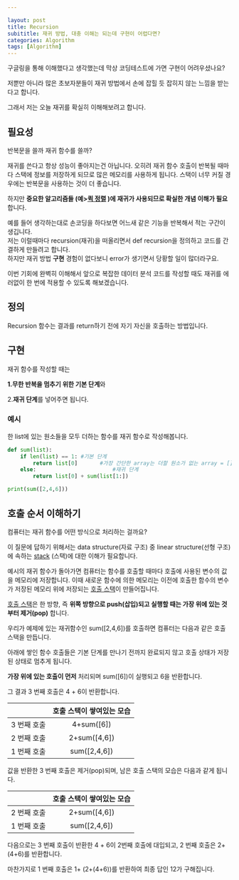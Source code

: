 ```yaml
---

layout: post
title: Recursion
subititle: 재귀 방법, 대충 이해는 되는데 구현이 어렵다면?
categories: Algorithm
tags: [Algorithm]
---
```

구글링을 통해 이해했다고 생각했는데 막상 코딩테스트에 가면 구현이 어려우셨나요?

저뿐만 아니라 많은 초보자분들이 재귀 방법에서 손에 잡힐 듯 잡히지 않는 느낌을 받는다고 합니다.

그래서 저는 오늘 재귀를 확실히 이해해보려고 합니다.

## 필요성
반복문을 쓸까 재귀 함수를 쓸까?

재귀를 쓴다고 항상 성능이 좋아지는건 아닙니다. 오히려 재귀 함수 호출이 반복될 때마다 스택에 정보를 저장하게 되므로 많은 메모리를 사용하게 됩니다. 스택이 너무 커질 경우에는 반복문을 사용하는 것이 더 좋습니다. 

하지만 **중요한 알고리즘들 (예>[퀵 정렬][2] )에 재귀가 사용되므로 확실한 개념 이해가 필요**합니다.



예를 들어 생각하는대로 손코딩을 하다보면 어느새 같은 기능을 반복해서 적는 구간이 생깁니다.  
저는 이럴때마다 recursion(재귀)을 떠올리면서 def recursion을 정의하고 코드를 간결하게 만들려고 합니다.  
하지만 재귀 방법 **구현** 경험이 없다보니 error가 생기면서 당황할 일이 많더라구요.

이번 기회에 완벽히 이해해서 앞으로 복잡한 데이터 분석 코드를 작성할 때도 재귀를 에러없이 한 번에 적용할 수 있도록 해보겠습니다. 

## 정의
Recursion 함수는 결과를 return하기 전에 자기 자신을 호출하는 방법입니다.  

## 구현
재귀 함수를 작성할 때는 

**1.무한 반복을 멈추기 위한 기본 단계**와 

2.**재귀 단계**를 넣어주면 됩니다.  

### 예시
한 list에 있는 원소들을 모두 더하는 함수를 재귀 함수로 작성해봅니다.

```python
def sum(list):
    if len(list) == 1: #기본 단계
        return list[0]       #가장 간단한 array는 더할 원소가 없는 array = []이며, 이때 합은 0입니다.
    else:						 #재귀 단계
        return list[0] + sum(list[1:])

print(sum([2,4,6]))  
```
## 호출 순서 이해하기

컴퓨터는 재귀 함수를 어떤 방식으로 처리하는 걸까요?

이 질문에 답하기 위해서는 data structure(자료 구조) 중 linear structure(선형 구조)에 속하는 [stack][1] (스택)에 대한 이해가 필요합니다. 



예시의 재귀 함수가 돌아가면 컴퓨터는 함수를 호출할 때마다 호출에 사용된 변수의 값을 메모리에 저장합니다. 이때  새로운 함수에 의한 메모리는 이전에 호출한 함수의 변수가 저장된 메모리 위에 저장되는 [호출 스택][1]이 만들어집니다.

[호출 스택][1]은 한 방향, 즉 **위쪽 방향으로 push(삽입)되고 실행할 때는 가장 위에 있는 것부터 제거(pop)** 합니다.



우리가 예제에 있는 재귀함수인 sum([2,4,6])를 호출하면 컴퓨터는 다음과 같은 호출 스택을 만듭니다. 

아래에 쌓인 함수 호출들은 기본 단계를 만나기 전까지 완료되지 않고 호출 상태가 저장된 상태로 멈추게 됩니다.

**가장 위에 있는 호출이 먼저** 처리되며 sum([6])이 실행되고 6을 반환합니다. 

그 결과 3 번째 호출은 4 + 6이 반환합니다.

|             | 호출 스택이 쌓여있는 모습 |
| :---------: | :-----------------------: |
| 3 번째 호출 |        4+sum([6])         |
| 2 번째 호출 |       2+sum([4,6])        |
| 1 번째 호출 |       sum([2,4,6])        |

값을 반환한 3 번째 호출은 제거(pop)되며, 남은 호출 스택의 모습은 다음과 같게 됩니다.

|             | 호출 스택이 쌓여있는 모습 |
| :---------: | :-----------------------: |
| 2 번째 호출 |       2+sum([4,6])        |
| 1 번째 호출 |       sum([2,4,6])        |

다음으로는 3 번째 호출이 반환한 4 + 6이 2번째 호출에 대입되고, 2 번째 호출은 2+(4+6)를 반환합니다.

마찬가지로 1 번째 호출은  1+ (2+(4+6))를 반환하여 최종 답인 12가 구해집니다.

[1]: https://dasolu.github.io/basic/2021/04/15/data-structure-stack.html
[2]:  https://dasolu.github.io/basic/2021/04/16/sort.html 


